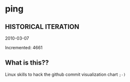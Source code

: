 # ping

## HISTORICAL ITERATION
2010-03-07

Incremented: 4661

## What is this?? 
Linux skills to hack the github commit visualization chart `;-)`
